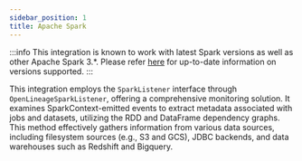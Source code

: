 ```yaml
---
sidebar_position: 1
title: Apache Spark
---
```


:::info
This integration is known to work with latest Spark versions as well as other Apache Spark 3.*.
Please refer [here](https://github.com/OpenLineage/OpenLineage/tree/main/integration#openlineage-integrations)
for up-to-date information on versions supported.
:::

This integration employs the `SparkListener` interface through `OpenLineageSparkListener`, offering
a comprehensive monitoring solution. It examines SparkContext-emitted events to extract metadata
associated with jobs and datasets, utilizing the RDD and DataFrame dependency graphs. This method
effectively gathers information from various data sources, including filesystem sources (e.g., S3
and GCS), JDBC backends, and data warehouses such as Redshift and Bigquery.
